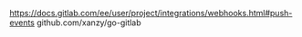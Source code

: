 https://docs.gitlab.com/ee/user/project/integrations/webhooks.html#push-events
github.com/xanzy/go-gitlab
